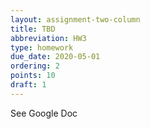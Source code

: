 ```yaml
---
layout: assignment-two-column
title: TBD
abbreviation: HW3
type: homework
due_date: 2020-05-01
ordering: 2
points: 10
draft: 1
---
```


See Google Doc